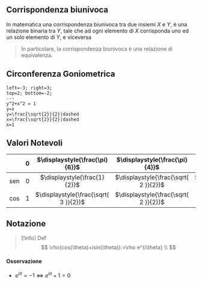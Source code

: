 ## Corrispondenza biunivoca
In matematica una corrispondenza biunivoca tra due insiemi $X$ e $Y$, è una relazione binaria tra 
$Y$, tale che ad ogni elemento di $X$ corrisponda uno ed un solo elemento di $Y$, e viceversa
>In particolare, la corrispondenza biunivoca è una relazione di equivalenza.

## Circonferenza Goniometrica

```desmos-graph
left=-3; right=3;
top=2; bottom=-2;
---
y^2+x^2 = 1
y=x
y=\frac{\sqrt{2}}{2}|dashed
x=\frac{\sqrt{2}}{2}|dashed
x=1
```

## Valori Notevoli
|     | 0   |    $\displaystyle{\frac{\pi}{6}}$     |    $\displaystyle{\frac{\pi}{4}}$     |    $\displaystyle{\frac{\pi}{3}}$     | $\displaystyle{\frac{\pi}{2}}$ |
| --- | --- |:-------------------------------------:|:-------------------------------------:|:-------------------------------------:|:------------------------------:|
| sen | $0$ |     $\displaystyle{\frac{1}{2}}$      | $\displaystyle{\frac{\sqrt{ 2 }}{2}}$ | $\displaystyle{\frac{\sqrt{ 3 }}{2}}$ |              $1$               |
| cos | $1$ | $\displaystyle{\frac{\sqrt{ 3 }}{2}}$ | $\displaystyle{\frac{\sqrt{ 2 }}{2}}$ |     $\displaystyle{\frac{1}{2}}$      |              $0$               |

## Notazione
>[!info] Def
>$$
\rho(cos(\theta)+isin(\theta)):=\rho e^{i\theta} \\
$$
#### Osservazione
- $e^{i\pi}=-1\Leftrightarrow e^{i\pi}+1 = 0$